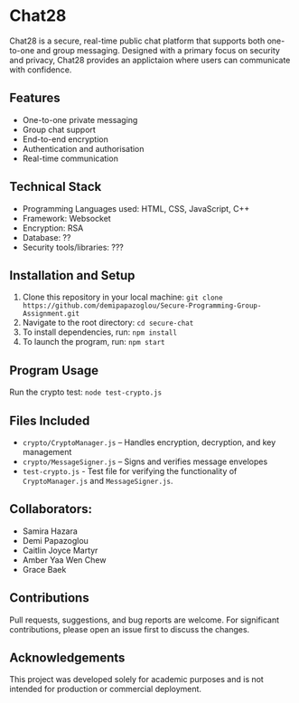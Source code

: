 # Chat28
Chat28 is a secure, real-time public chat platform that supports both one-to-one and group messaging. Designed with a primary focus on security and privacy, Chat28 provides an applictaion where users can communicate with confidence. 

## Features
- One-to-one private messaging
- Group chat support
- End-to-end encryption
- Authentication and authorisation
- Real-time communication

## Technical Stack
- Programming Languages used: HTML, CSS, JavaScript, C++
- Framework: Websocket
- Encryption: RSA
- Database: ??
- Security tools/libraries: ???

## Installation and Setup
1. Clone this repository in your local machine: `git clone https://github.com/demipapazoglou/Secure-Programming-Group-Assignment.git`
2. Navigate to the root directory: `cd secure-chat`
3. To install dependencies, run: `npm install` 
4. To launch the program, run: `npm start`

## Program Usage
Run the crypto test:
`node test-crypto.js`

## Files Included
- `crypto/CryptoManager.js` – Handles encryption, decryption, and key management 
- `crypto/MessageSigner.js` – Signs and verifies message envelopes 
- `test-crypto.js` -  Test file for verifying the functionality of `CryptoManager.js` and `MessageSigner.js`.

## Collaborators:
- Samira Hazara
- Demi Papazoglou
- Caitlin Joyce Martyr
- Amber Yaa Wen Chew
- Grace Baek 

## Contributions
Pull requests, suggestions, and bug reports are welcome. For significant contributions, please open an issue first to discuss the changes.

## Acknowledgements
This project was developed solely for academic purposes and is not intended for production or commercial deployment. 
